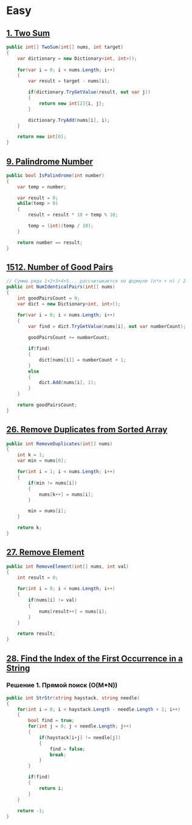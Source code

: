 # Easy
## [1. Two Sum](https://leetcode.com/problems/two-sum/description/)

```cs
public int[] TwoSum(int[] nums, int target) 
{
    var dictionary = new Dictionary<int, int>();
    
    for(var i = 0; i < nums.Length; i++)
    {
        var result = target - nums[i];

        if(dictionary.TryGetValue(result, out var j))
        {
            return new int[2]{i, j};
        }

        dictionary.TryAdd(nums[i], i);
    }

    return new int[0];
}
```

## [9. Palindrome Number](https://leetcode.com/problems/palindrome-number/description/)

```cs
public bool IsPalindrome(int number) 
{
    var temp = number;

    var result = 0;
    while(temp > 0)
    {
        result = result * 10 + temp % 10;

        temp = (int)(temp / 10);
    }

    return number == result;
}
```

## [1512. Number of Good Pairs](https://leetcode.com/problems/number-of-good-pairs/description/)

```cs
// Сумма ряда 1+2+3+4+5... рассчитывается по формуле (n*n + n) / 2
public int NumIdenticalPairs(int[] nums) 
{
    int goodPairsCount = 0;
    var dict = new Dictionary<int, int>();

    for(var i = 0; i < nums.Length; i++)
    {
        var find = dict.TryGetValue(nums[i], out var numberCount);
        
        goodPairsCount += numberCount;

        if(find)
        {
            dict[nums[i]] = numberCount + 1;
        }
        else
        {
            dict.Add(nums[i], 1);
        }
    }

    return goodPairsCount;
}
```

## [26. Remove Duplicates from Sorted Array](https://leetcode.com/problems/remove-duplicates-from-sorted-array/description/)

```cs
public int RemoveDuplicates(int[] nums) 
{
    int k = 1;
    var min = nums[0];

    for(int i = 1; i < nums.Length; i++)
    {
        if(min != nums[i])
        {
            nums[k++] = nums[i];
        }

        min = nums[i];
    }

    return k;
}
```

## [27. Remove Element](https://leetcode.com/problems/remove-element/description/)

```cs
public int RemoveElement(int[] nums, int val) 
{
    int result = 0;

    for(int i = 0; i < nums.Length; i++)
    {
        if(nums[i] != val)
        {
            nums[result++] = nums[i];
        }
    }

    return result;
}
```

## [28. Find the Index of the First Occurrence in a String](https://leetcode.com/problems/find-the-index-of-the-first-occurrence-in-a-string/description/)

### Решение 1. Прямой поиск (O(M*N))

```cs
public int StrStr(string haystack, string needle) 
{
    for(int i = 0; i < haystack.Length - needle.Length + 1; i++)
    {
        bool find = true;
        for(int j = 0; j < needle.Length; j++)
        {
            if(haystack[i+j] != needle[j])
            {
                find = false;
                break;
            }
        }

        if(find)
        {
            return i;
        }
    }
    
    return -1;
}
```

